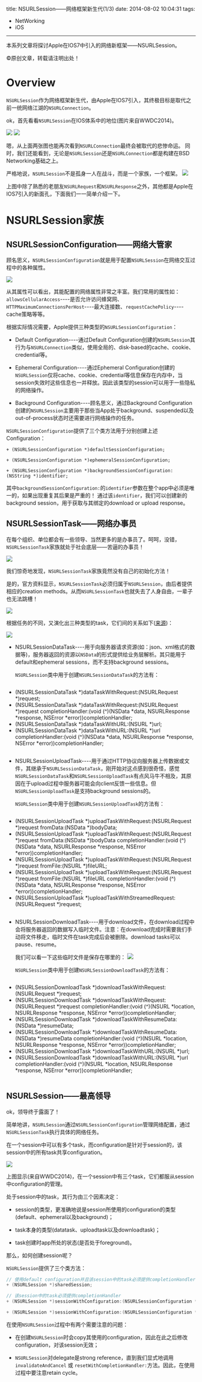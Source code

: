 title: NSURLSession——网络框架新生代(1/3)
date: 2014-08-02 10:04:31
tags:
- NetWorking
- iOS
---
本系列文章将探讨Apple在IOS7中引入的网络新框架——NSURLSession。
<!--more-->
©原创文章，转载请注明出处！

# Overview

`NSURLSession`作为网络框架新生代，由Apple在IOS7引入，其终极目标是取代之前一统网络江湖的`NSURLConnection`。

ok，首先看看`NSURLSession`在IOS体系中的地位(图片来自WWDC2014)。

![](/img/nsurlconnection.png)  ![](/img/nsurlsession.png)

嗯，从上面两张图也能再次看到`NSURLConnection`最终会被取代的悲惨命运。
同时，我们还能看到，无论是`NSURLSession`还是`NSURLConnection`都是构建在BSD Networking基础之上。

严格地说，`NSURLSession`不是孤身一人在战斗，而是一个家族，一个框架。
![](/img/nsurlsessionclassdigram.png)

上图中除了熟悉的老朋友`NSURLRequest`和`NSURLResponse`之外，其他都是Apple在IOS7引入的新面孔，下面我们一一简单介绍一下。

# NSURLSession家族

## NSURLSessionConfiguration——网络大管家

顾名思义，`NSURLSessionConfiguration`就是用于配置`NSURLSession`在网络交互过程中的各种属性。

![](/img/NSURLSessionConfiguration.png)

从其属性可以看出，其能配置的网络属性非常之丰富。我们常用的属性如：`allowsCellularAccess`----是否允许访问蜂窝网、`HTTPMaximumConnectionsPerHost`----最大连接数、`requestCachePolicy`----cache策略等等。

根据实际情况需要，Apple提供三种类型的`NSURLSessionConfiguration`：

+ Default Configuration----通过Default Configuration创建的`NSURLSession`其行为与`NSURLConnection`类似，使用全局的、disk-based的cache、cookie、credential等。

+ Ephemeral Configuration----通过Ephemeral Configuration创建的`NSURLSession`仅将cache、cookie、credential等信息保存在内存中，当session失效时这些信息也一并释放。因此该类型的session可以用于一些隐私的网络操作。

+ Background Configuration----顾名思义，通过Background Configuration创建的`NSURLSession`主要用于那些当App处于background、suspended以及out-of-process状态时还需要进行网络操作的任务。

`NSURLSessionConfiguration`提供了三个类方法用于分别创建上述Configuration：

   `+ (NSURLSessionConfiguration *)defaultSessionConfiguration;`
	
   `+ (NSURLSessionConfiguration *)ephemeralSessionConfiguration;`
	
   `+ (NSURLSessionConfiguration *)backgroundSessionConfiguration:(NSString *)identifier;`
	
其中`backgroundSessionConfiguration:`的`identifier`参数在整个app中必须是唯一的，如果出现重复其后果是严重的！
通过该`identifier`，我们可以创建新的background session，用于获取与其绑定的download or upload response。


## NSURLSessionTask——网络办事员

在每个组织、单位都会有一些领导、当然更多的是办事员了。呵呵，没错，`NSURLSessionTask`家族就处于社会底层——苦逼的办事员！

![](/img/NSURLSessionTaskMethod.png)

我们惊奇地发现，`NSURLSessionTask`家族竟然没有自己的初始化方法！

是的，官方资料显示，`NSURLSessionTask`必须归属于`NSURLSession`，由后者提供相应的creation methods。从而`NSURLSessionTask`也就失去了人身自由，一辈子也无法跳槽！

![](/img/AppCrashed.jpg)

根据任务的不同，又演化出三种类型的task，它们间的关系如下([来源](http://www.raywenderlich.com/51127/nsurlsession-tutorial))：

![](/img/nsurlsessiontask.png)

+ NSURLSessionDataTask----用于向服务器请求资源(如：json、xml格式的数据等)，服务器返回的资源以`NSData`的形式提供给业务层解析。其只能用于default和ephemeral sessions，而不支持background sessions。

	`NSURLSession`类中用于创建`NSURLSessionDataTask`的方法有：
	```mm
- (NSURLSessionDataTask *)dataTaskWithRequest:(NSURLRequest *)request;
- (NSURLSessionDataTask *)dataTaskWithRequest:(NSURLRequest *)request completionHandler:(void (^)(NSData *data, NSURLResponse *response, NSError *error))completionHandler;
- (NSURLSessionDataTask *)dataTaskWithURL:(NSURL *)url;
- (NSURLSessionDataTask *)dataTaskWithURL:(NSURL *)url completionHandler:(void (^)(NSData *data, NSURLResponse *response, NSError *error))completionHandler;
	```
+ NSURLSessionUploadTask----用于通过HTTP协议向服务器上传数据或文件，其继承于`NSURLSessionDataTask`，刚开始对这点感到很奇怪，感觉`NSURLSessionDataTask`和`NSURLSessionUploadTask`有点风马牛不相及，其原因在于upload过程中服务器可能会向client反馈一些信息。但`NSURLSessionUploadTask`是支持background sessions的。

	`NSURLSession`类中用于创建`NSURLSessionUploadTask`的方法有：
	```mm
- (NSURLSessionUploadTask *)uploadTaskWithRequest:(NSURLRequest *)request fromData:(NSData *)bodyData;
- (NSURLSessionUploadTask *)uploadTaskWithRequest:(NSURLRequest *)request fromData:(NSData *)bodyData completionHandler:(void (^)(NSData *data, NSURLResponse *response, NSError *error))completionHandler;
- (NSURLSessionUploadTask *)uploadTaskWithRequest:(NSURLRequest *)request fromFile:(NSURL *)fileURL;
- (NSURLSessionUploadTask *)uploadTaskWithRequest:(NSURLRequest *)request fromFile:(NSURL *)fileURL completionHandler:(void (^)(NSData *data, NSURLResponse *response, NSError *error))completionHandler;
- (NSURLSessionUploadTask *)uploadTaskWithStreamedRequest:(NSURLRequest *)request;
	```
	
+ NSURLSessionDownloadTask----用于download文件，在download过程中会将服务器返回的数据写入临时文件。注意：在download完成时需要我们手动将文件移走，临时文件在task完成后会被删除。download tasks可以pause、resume。

	我们可以看一下这些临时文件是保存在哪里的：
	![](/img/nsurlsessiondownloadpath.png)

	`NSURLSession`类中用于创建`NSURLSessionDownloadTask`的方法有：
	```mm
- (NSURLSessionDownloadTask *)downloadTaskWithRequest:(NSURLRequest *)request;
- (NSURLSessionDownloadTask *)downloadTaskWithRequest:(NSURLRequest *)request completionHandler:(void (^)(NSURL *location, NSURLResponse *response, NSError *error))completionHandler;
- (NSURLSessionDownloadTask *)downloadTaskWithResumeData:(NSData *)resumeData;
- (NSURLSessionDownloadTask *)downloadTaskWithResumeData:(NSData *)resumeData completionHandler:(void (^)(NSURL *location, NSURLResponse *response, NSError *error))completionHandler;
- (NSURLSessionDownloadTask *)downloadTaskWithURL:(NSURL *)url;
- (NSURLSessionDownloadTask *)downloadTaskWithURL:(NSURL *)url completionHandler:(void (^)(NSURL *location, NSURLResponse *response, NSError *error))completionHandler;
	```
	
## NSURLSession——最高领导

ok，领导终于露面了！

简单地讲，`NSURLSession`通过`NSURLSessionConfiguration`管理网络配置，通过`NSURLSessionTask`执行具体的网络任务。

在一个session中可以有多个task，而configuration是针对于session的，该session中的所有task共享configuration。

![](/img/sessiontaskconfigure.png)

上图显示(来自WWDC2014)，在一个session中有三个task，它们都服从session中configuration的管理。

处于session中的task，其行为由三个因素决定：

+ session的类型，更准确地说是session所使用的configuration的类型(default、ephemeral以及background)；

+ task本身的类型(datatask、uploadtask以及downloadtask)；

+ task创建时app所处的状态(是否处于foreground)。

那么，如何创建session呢？

`NSURLSession`提供了三个类方法：

```mm
// 使用default configuration并且该session中的task必须提供completionHandler
+ (NSURLSession *)sharedSession;

// 该session中的task必须提供completionHandler
+ (NSURLSession *)sessionWithConfiguration:(NSURLSessionConfiguration *)configuration;

+ (NSURLSession *)sessionWithConfiguration:(NSURLSessionConfiguration *)configuration delegate:(id<NSURLSessionDelegate>)delegate delegateQueue:(NSOperationQueue *)queue;

```

在使用`NSURLSession`过程中有两个需要注意的问题：

+ 在创建`NSURLSession`时会copy其使用的configuration，因此在此之后修改configuration，对该session无效；

+ `NSURLSession`对delegate是strong reference，直到我们显式地调用 `invalidateAndCancel` 或 `resetWithCompletionHandler:`方法。因此，在使用过程中要注意retain cycle。
